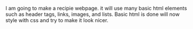 I am going to make a recipie webpage. it will use many basic html elements such as header tags, links, images, and lists. Basic html is done will now style with css and try to make it look nicer.